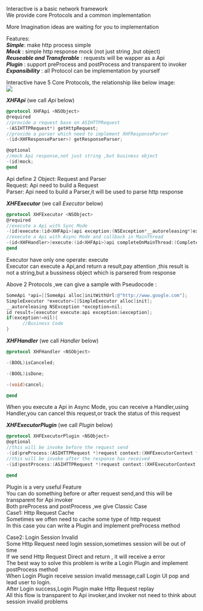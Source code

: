 
Interactive is a basic network framework  
We provide core Protocols and a common implementation  

More Imagination ideas are waiting for you to implementation

Features:  
***Simple***: make http process simple  
***Mock*** : simple http response mock (not just string ,but object)  
***Reuseable and Transferable*** : requests will be wapper as a Api  
***Plugin*** : support preProcess and postProcess and transparent to invoker  
***Expansibility*** : all Protocol can be implementation by yourself  


Interactive have 5 Core Protocols, the relationship like below image:    
<img src="http://xuhengfei.com/assets/images/interaceive/protocols.png" />

***XHFApi*** (we call *Api* below)  
```objective-c
@protocol XHFApi <NSObject>
@required
//provide a request base on ASIHTTPRequest  
-(ASIHTTPRequest*) getHttpRequest;
//provide a parser which need to implement XHFResponseParser
-(id<XHFResponseParser>) getResponseParser;

@optional
//mock Api response,not just string ,but business object
-(id)mock;
@end
```
Api define 2 Object: Request and Parser  
Request:  Api need to build a Request  
Parser: Api need to build a Parser,it will be used to parse http response  

***XHFExecutor*** (we call *Executor* below)  
```objective-c
@protocol XHFExecutor <NSObject>
@required
//execute a Api with Sync Mode
-(id)execute:(id<XHFApi>)api exception:(NSException*__autoreleasing*)exception;
//execute a Api with Async Mode and callback in MainThread
-(id<XHFHandler>)execute:(id<XHFApi>)api completeOnMainThread:(CompleteCallback)callback;
@end
```
Executor have only one operate: execute  
Executor can execute a Api,and return a result,pay attention ,this result is not a string,but a bussiness object which is parsered from response  

Above 2 Protocols ,we can give a sample with Pseudocode :  
```objective-c
SomeApi *api=[[SomeApi alloc]initWithUrl:@"http://www.google.com"];
SimpleExecutor *executor=[[SimpleExecutor alloc]init];
__autoreleasing NSException *exception=nil;
id result=[executor execute:api exception:&exception];
if(exception!=nil){
      //Business Code
}
```

***XHFHandler*** (we call *Handler* below)  
```objective-c
@protocol XHFHandler <NSObject>

-(BOOL)isCanceled;

-(BOOL)isDone;

-(void)cancel;

@end
```
When you execute a Api in Async Mode, you can receive a Handler,using Handler,you can cancel this request,or track the status of this request  

***XHFExecutorPlugin*** (we call *Plugin* below)  
```objective-c
@protocol XHFExecutorPlugin <NSObject>
@optional
//this will be invoke before the request send
-(id)preProcess:(ASIHTTPRequest *)request context:(XHFExecutorContext *)context api:(id<XHFApi>)api;
//this will be invoke after the response has received
-(id)postProcess:(ASIHTTPRequest *)request context:(XHFExecutorContext *)context api:(id<XHFApi>)api;

@end
```
Plugin is a very useful Feature  
You can do something before or after request send,and this will be transparent for Api invoker  
Both preProcess and postProcess ,we give Classic Case  
Case1: Http Request Cache  
Sometimes we offen need to cache some type of http request  
In this case you can write a Plugin and implement preProcess method 

Case2: Login Session Invalid  
Some Http Request need login session,sometimes session will be out of time  
If we send Http Request Direct and return , it will receive a error  
The best way to solve this problem is write a Login Plugin and implement postProcess method  
When Login Plugin receive session invalid message,call Login UI pop and lead user to login.  
After Login success,Login Plugin make Http Request replay  
All this flow is transparent to Api invoker,and invoker not need to think about session invalid problems  



